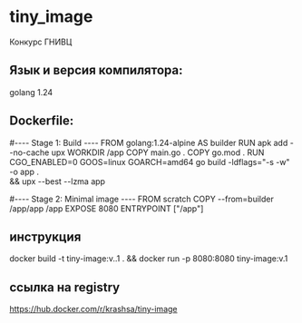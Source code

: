# tiny_image
Конкурс ГНИВЦ
## Язык и версия компилятора:
golang 1.24
## Dockerfile:
#---- Stage 1: Build ----
FROM golang:1.24-alpine AS builder
RUN apk add --no-cache upx
WORKDIR /app
COPY main.go .
COPY go.mod .
RUN CGO_ENABLED=0 GOOS=linux GOARCH=amd64 go build -ldflags="-s -w" -o app . \
    && upx --best --lzma app

#---- Stage 2: Minimal image ----
FROM scratch
COPY --from=builder /app/app /app
EXPOSE 8080
ENTRYPOINT ["/app"]

## инструкция

docker build -t tiny-image:v..1 . && docker run -p 8080:8080 tiny-image:v.1

## ссылка на registry
https://hub.docker.com/r/krashsa/tiny-image


